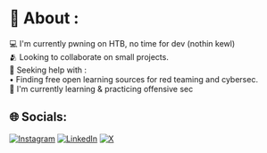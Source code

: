 # 🥷 About :
💻 I'm currently pwning on HTB, no time for dev (nothin kewl) <br>🫂 Looking to collaborate on small projects. <br>🤖 Seeking help with :<br>• Finding free open learning sources for red teaming and cybersec. <br>👣 I'm currently learning & practicing offensive sec <br>

## 🌐 Socials:
[![Instagram](https://img.shields.io/badge/Instagram-%23E4405F.svg?logo=Instagram&logoColor=white)](https://instagram.com/ashmilkurikkal) [![LinkedIn](https://img.shields.io/badge/LinkedIn-%230077B5.svg?logo=linkedin&logoColor=white)](https://www.linkedin.com/in/muhammed-ashmil-kurikkal-6479062b5?utm_source=share&utm_campaign=share_via&utm_content=profile&utm_medium=android_app) [![X](https://img.shields.io/badge/X-black.svg?logo=X&logoColor=white)](https://x.com/ashmilkurikkal) 

